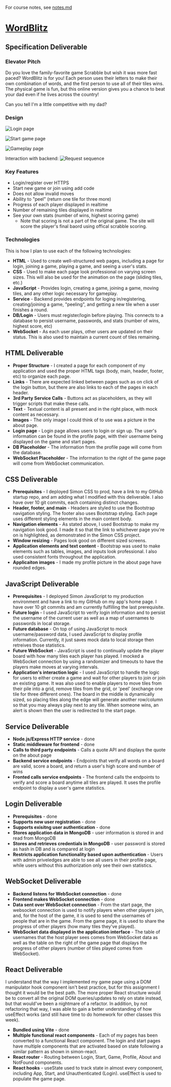 For course notes, see [notes.md](notes.md)

# [WordBlitz](https://startup.wordblitz.click)

## Specification Deliverable

### Elevator Pitch
Do you love the family-favorite game Scrabble but wish it was more fast paced? WordBlitz is for you! Each person uses their letters to make their own combination of words, and the first person to use all of their tiles wins. The physical game is fun, but this online version gives you a chance to beat your dad even if he lives across the country! 

Can you tell I'm a little competitive with my dad?

### Design 
![Login page](photos/IMG_0066.JPG)

![Start game page](photos/IMG_0067.JPG)

![Gameplay page](photos/IMG_0068.JPG)

Interaction with backend:
![Request sequence](photos/IMG_0069.JPG)


### Key Features
- Login/register over HTTPS
- Start new game or join using add code
- Does not allow invalid moves
- Ability to "peel" (return one tile for three more)
- Progress of each player displayed in realtime
- Number of remaining tiles displayed in realtime
- See your own stats (number of wins, highest scoring game)
    - Note that scoring is not a part of the original game. The site will score the player's final baord using offical scrabble scoring. 

### Technologies
This is how I plan to use each of the following technologies:
- **HTML** - Used to create well-structured web pages, including a page for login, joining a game, playing a game, and seeing a user's stats. 
- **CSS** - Used to make each page look professional on varying screen sizes. This will also be used for the animation on the page (sliding tiles, etc.)
- **JavaScript** - Provides login, creating a game, joining a game, moving tiles, and any other logic necessary for gameplay. 
- **Service** - Backend provides endpoints for loging in/registering, creating/joining a game, "peeling", and getting a new tile when a user finishes a round. 
- **DB/Login** - Users must register/login before playing. This connects to a database to persist username, passwords, and stats (number of wins, highest score, etc)
- **WebSocket** - As each user plays, other users are updated on their status. This is also used to maintain a current count of tiles remaining. 

## HTML Deliverable
- **Proper Structure** - I created a page for each component of my application and used the proper HTML tags (body, main, header, footer, etc) to organize each page. 
- **Links** - There are expected linked between pages such as on click of the login button, but there are also links to each of the pages in each header. 
- **3rd Party Service Calls** - Buttons act as placeholders, as they will trigger scripts that make these calls. 
- **Text** - Textual content is all present and in the right place, with mock content as necessary.
- **Images** - The only image I could think of to use was a picture in the about page. 
- **Login page** - Login page allows users to login or sign up. The user's information can be found in the profile page, with their username being displayed on the game and start pages. 
- **DB Placeholder** - The information from the profile page will come from the database.
- **WebSocket Placeholder** - The information to the right of the game page will come from WebSocket communication. 

## CSS Deliverable
- **Prerequisites** - I deployed Simon CSS to prod, have a link to my GitHub startup repo, and am adding what I modified with this deliverable. I also have over 10 git commits, each containing distinct changes. 
- **Header, footer, and main** - Headers are styled to use the Bootstrap navigation styling. The footer also uses Bootstrap styling. Each page uses different styling elements in the main content body.
- **Navigation elements** - As stated above, I used Bootstrap to make my navigation look good. I made it so that the link to whichever page you're on is highlighted, as demonstrated in the Simon CSS project. 
- **Window resizing** - Pages look good on different sized screens. 
- **Application elements and text content** - Bootstrap was used to make elements such as tables, images, and inputs look professional. I also used consistent fonts throughout the application. 
- **Applicaiton images** - I made my profile picture in the about page have rounded edges. 

## JavaScript Deliverable
- **Prerequisites** - I deployed Simon JavaScript to my production environment and have a link to my GitHub on my app's home page. I have over 10 git commits and am currently fulfilling the last prerequisite. 
- **Future login** - I used JavaScript to verify login information and to persist the username of the current user as well as a map of usernames to passwords in local storage. 
- **Future database** - On top of using JavaScript to mock username/password data, I used JavaScript to display profile information. Currently, it just saves mock data to local storage then retreives those statistics. 
- **Future WebSocket** - JavaScript is used to continually update the player board with how many tiles each player has played. I mocked a WebSocket connection by using a randomizer and timeouts to have the players make moves at varying intervals. 
- **Application's interaction logic** - I used JavaScript to handle the logic for users to either create a game and wait for other players to join or join an existing game. It was also used to enable players to move tiles from their pile into a grid, remove tiles from the grid, or 'peel' (exchange one tile for three different ones). The board in the middle is dynamically sized, so placing tiles along the edge will generate another row/column so that you may always play next to any tile. When someone wins, an alert is shown then the user is redirected to the start page. 

## Service Deliverable
- **Node.js/Express HTTP service** - done
- **Static middleware for frontend** - done
- **Calls to third party endpoints** - Calls a quote API and displays the quote on the about page
- **Backend service endpoints** - Endpoints that verify all words on a board are valid, score a board, and return a user's high score and number of wins
- **Fronted calls service endpoints** - The frontend calls the endpoints to verify and score a board anytime all tiles are played. It uses the profile endpoint to display a user's game statistics. 

## Login Deliverable
- **Prerequisites** - done
- **Supports new user registration** - done
- **Supports exisitng user authentication** - done
- **Stores application data in MongoDB** - user information is stored in and read from MongoDB
- **Stores and retrieves credentials in MongoDB** - user password is stored as hash in DB and is compared at login
- **Restricts application functionality based upon authentication** - Users with admin priveledges are able to see all users in their profile page, while users without this authorization only see their own statistics. 

## WebSocket Deliverable
- **Backend listens for WebSocket connection** - done
- **Frontend makes WebSocket connection** - done 
- **Data sent over WebSocket connection** - From the start page, the websocket connection is used to notify players when other players join, and, for the host of the game, it is used to send the usernames of people that are in the game. From the game page, it is used to share the progress of other players (how many tiles they've played). 
- **WebSocket data displayed in the application interface** - The table of usernames that the host player sees comes from WebSocket data as well as the table on the right of the game page that displays the progress of other players (number of tiles played comes from WebSocket).

## React Deliverable
I understand that the way I implemented my game page using a DOM manipulator hook component isn't best practice, but for this assignment I thought it would be the best path. The more proper React structure would be to convert all the original DOM queries/updates to rely on state instead, but that would've been a nightmare of a refactor. In addition, by not refactoring that way, I was able to gain a better understanding of how useEffect works (and still have time to do homework for other classes this week). 
- **Bundled using Vite** - done
- **Multiple functional react components** - Each of my pages has been converted to a functional React component. The login and start pages have multiple components that are activated based on state following a similar pattern as shown in simon-react. 
- **React router** - Routing between Login, Start, Game, Profile, About and NotFound components. 
- **React hooks** - useState used to track state in almost every component, including App, Start, and Unauthenticated (Login). useEffect is used to populate the game page. 